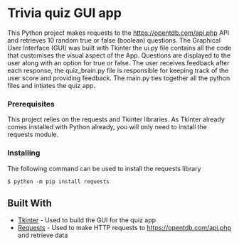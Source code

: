 # Trivia quiz GUI app

This Python project makes requests to the https://opentdb.com/api.php API and retrieves 10 random true or false (boolean) questions. The Graphical User Interface (GUI) was built with Tkinter the ui.py file contains all the code that customises the visual aspect of the App. Questions are displayed to the user along with an option for true or false. The user receives feedback after each response, the quiz_brain.py file is responsible for keeping track of the user score and providing feedback. The main.py ties together all the python files and intiates the quiz app. 

### Prerequisites

This project relies on the requests and Tkinter libraries. As Tkinter already comes installed with Python already, you will only need to install the requests module.

### Installing

The following command can be used to install the requests library

```
$ python -m pip install requests
```

## Built With

* [Tkinter](https://docs.python.org/3/library/tkinter.html) - Used to build the GUI for the quiz app
* [Requests](https://pypi.org/project/requests/) - Used to make HTTP requests to https://opentdb.com/api.php and retrieve data
